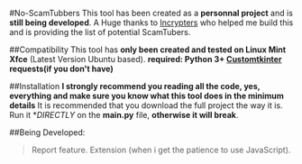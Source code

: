 #No-ScamTubbers
This tool has been created as a **personnal project** and is **still being developed**.
A Huge thanks to [Incrypters](https://github.com/incrypters) who helped me build this and is providing the list of potential ScamTubers.

##Compatibility
This tool has **only been created and tested on Linux Mint Xfce** (Latest Version Ubuntu based).
**required: 
  Python 3+
  [Customtkinter](https://github.com/TomSchimansky/CustomTkinter)
  requests(if you don't have)**
  
##Installation
**I strongly recommend you reading all the code, yes, everything and make sure you know what this tool does in the minimum details**
It is recommended that you download the full project the way it is.
Run it **DIRECTLY* on the **main.py** file, **otherwise it will break**.

##Being Developed:
> Report feature.
> Extension (when i get the patience to use JavaScript).

